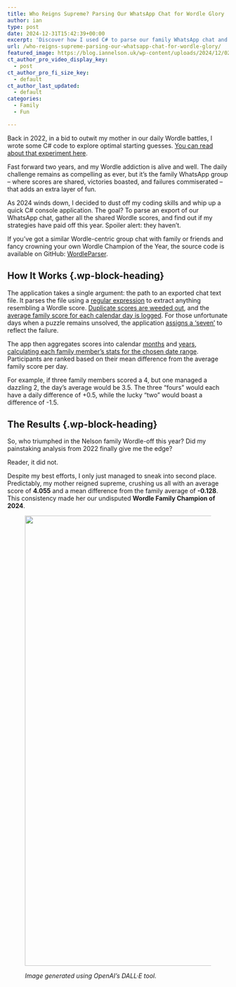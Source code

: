 ```yaml
---
title: Who Reigns Supreme? Parsing Our WhatsApp Chat for Wordle Glory
author: ian
type: post
date: 2024-12-31T15:42:39+00:00
excerpt: 'Discover how I used C# to parse our family WhatsApp chat and crown our 2024 Wordle Champion!'
url: /who-reigns-supreme-parsing-our-whatsapp-chat-for-wordle-glory/
featured_image: https://blog.iannelson.uk/wp-content/uploads/2024/12/0277568D-75C1-4425-8F5B-48DD1EFE2A7E.jpeg
ct_author_pro_video_display_key:
  - post
ct_author_pro_fi_size_key:
  - default
ct_author_last_updated:
  - default
categories:
  - Family
  - Fun

---
```

Back in 2022, in a bid to outwit my mother in our daily Wordle battles, I wrote some C# code to explore optimal starting guesses. [You can read about that experiment&nbsp;here][1].

Fast forward two years, and my Wordle addiction is alive and well. The daily challenge remains as compelling as ever, but it’s the family WhatsApp group – where scores are shared, victories boasted, and failures commiserated – that adds an extra layer of fun.

As 2024 winds down, I decided to dust off my coding skills and whip up a quick C# console application. The goal? To parse an export of our WhatsApp chat, gather all the shared Wordle scores, and find out if my strategies have paid off this year. Spoiler alert: they haven’t.

If you’ve got a similar Wordle-centric group chat with family or friends and fancy crowning your own Wordle Champion of the Year, the source code is available on GitHub:&nbsp;[WordleParser][2].

## How It Works {.wp-block-heading}

The application takes a single argument: the path to an exported chat text file. It parses the file using a [regular expression][3] to extract anything resembling a Wordle score. [Duplicate scores are weeded out][4], and the [average family score for each calendar day is logged][5]. For those unfortunate days when a puzzle remains unsolved, the application [assigns a ‘seven’][6] to reflect the failure.

The app then aggregates scores into calendar [months][7] and [years][8], [calculating each family member’s stats for the chosen date range][9]. Participants are ranked based on their mean difference from the average family score per day.

For example, if three family members scored a 4, but one managed a dazzling 2, the day’s average would be 3.5. The three “fours” would each have a daily difference of +0.5, while the lucky “two” would boast a difference of -1.5.

## The Results {.wp-block-heading}

So, who triumphed in the Nelson family Wordle-off this year? Did my painstaking analysis from 2022 finally give me the edge?

Reader, it did not.

Despite my best efforts, I only just managed to sneak into second place. Predictably, my mother reigned supreme, crushing us all with an average score of&nbsp;**4.055**&nbsp;and a mean difference from the family average of&nbsp;**-0.128**. This consistency made her our undisputed&nbsp;**Wordle Family Champion of 2024**.<figure class="wp-block-image size-full">

<img loading="lazy" decoding="async" width="1024" height="1024" src="https://blog.iannelson.uk/wp-content/uploads/2024/12/7DD41AB4-B664-4276-B1A1-3E9EA0F0DFB7-1.jpeg" alt="" class="wp-image-10309" srcset="https://blog.iannelson.uk/wp-content/uploads/2024/12/7DD41AB4-B664-4276-B1A1-3E9EA0F0DFB7-1.jpeg 1024w, https://blog.iannelson.uk/wp-content/uploads/2024/12/7DD41AB4-B664-4276-B1A1-3E9EA0F0DFB7-1-300x300.jpeg 300w, https://blog.iannelson.uk/wp-content/uploads/2024/12/7DD41AB4-B664-4276-B1A1-3E9EA0F0DFB7-1-150x150.jpeg 150w, https://blog.iannelson.uk/wp-content/uploads/2024/12/7DD41AB4-B664-4276-B1A1-3E9EA0F0DFB7-1-768x768.jpeg 768w, https://blog.iannelson.uk/wp-content/uploads/2024/12/7DD41AB4-B664-4276-B1A1-3E9EA0F0DFB7-1-600x600.jpeg 600w" sizes="auto, (max-width: 1024px) 100vw, 1024px" /> <figcaption class="wp-element-caption">_Image generated using OpenAI’s DALL·E tool._</figcaption></figure>

 [1]: https://blog.iannelson.uk/the-best-wordle-starter-words/
 [2]: https://github.com/ianfnelson/WordleParser
 [3]: https://github.com/ianfnelson/WordleParser/blob/main/WordleParser/WordleParser.cs#L46
 [4]: https://github.com/ianfnelson/WordleParser/blob/main/WordleParser/WordleParser.cs#L27
 [5]: https://github.com/ianfnelson/WordleParser/blob/main/WordleParser/WordleParser.cs#L32
 [6]: https://github.com/ianfnelson/WordleParser/blob/main/WordleParser/WordleParser.cs#L59
 [7]: https://github.com/ianfnelson/WordleParser/blob/main/WordleParser/WordleParser.cs#L17
 [8]: https://github.com/ianfnelson/WordleParser/blob/main/WordleParser/WordleParser.cs#L11
 [9]: https://github.com/ianfnelson/WordleParser/blob/main/WordleParser/WordleParser.cs#L76